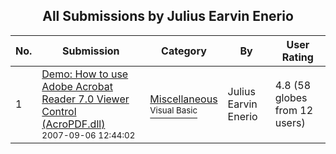 ﻿<div align="center">

## All Submissions by Julius Earvin Enerio

</div>

No.  | Submission | Category | By   | User Rating
---- | ---------- | -------- | ---- | -----------
1 | [Demo: How to use Adobe Acrobat Reader 7\.0 Viewer Control \(AcroPDF\.dll\)<br /><sup>2007-09-06 12:44:02</sup>](https://github.com/Planet-Source-Code/julius-earvin-enerio-demo-how-to-use-adobe-acrobat-reader-7-0-viewer-control-acropdf-dll__1-69282) | [Miscellaneous<br /><sup>Visual Basic</sup>](../ByCategory/miscellaneous__1-1.md) | Julius Earvin Enerio | 4.8 (58 globes from 12 users)
